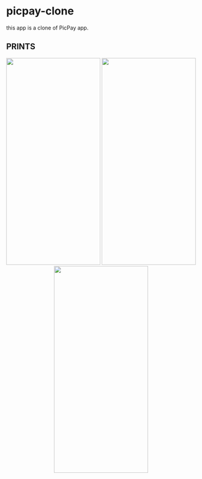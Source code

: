 # picpay-clone

this app is a clone of PicPay app.


## PRINTS

<p align="center">
    <img width="250" height="550" src="https://i.imgur.com/cEpz0HU.jpg">
    <img width="250" height="550" src="https://i.imgur.com/mSpXKDR.jpg">
    <img width="250" height="550" src="https://i.imgur.com/ZIUpUqW.jpg">
</p>